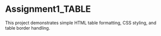# Assignment1_TABLE
This project demonstrates simple HTML table formatting, CSS styling, and table border handling.
